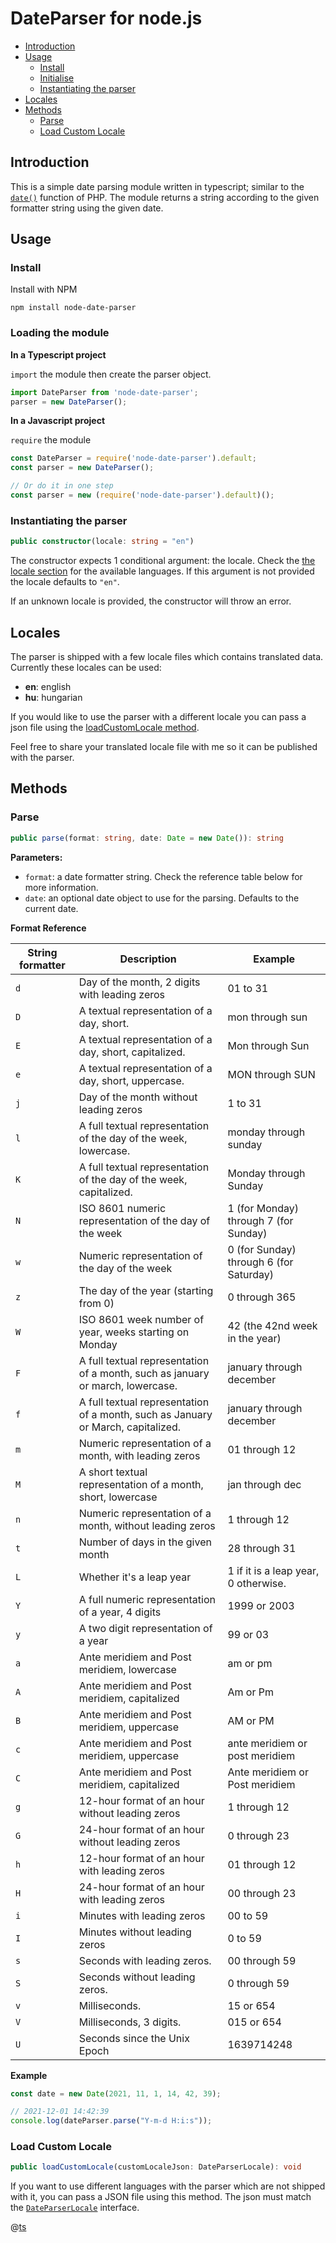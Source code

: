# DateParser for node.js

<!-- toc -->

- [Introduction](#introduction)
- [Usage](#usage)
  * [Install](#install)
  * [Initialise](#initialise)
  * [Instantiating the parser](#instantiating-the-parser)
- [Locales](#locales)
- [Methods](#methods)
  * [Parse](#parse)
  * [Load Custom Locale](#load-custom-locale)

<!-- tocstop -->

## Introduction
This is a simple date parsing module written in typescript; similar to the [`date()`](http://php.net/manual/en/function.date.php) function of PHP. The module returns a string according to the given formatter string using the given date.

## Usage
### Install
Install with NPM
```
npm install node-date-parser
```

### Loading the module

**In a Typescript project**

`import` the module then create the parser object.

```ts
import DateParser from 'node-date-parser';
parser = new DateParser();
```

**In a Javascript project**

`require` the module

```js
const DateParser = require('node-date-parser').default;
const parser = new DateParser();

// Or do it in one step
const parser = new (require('node-date-parser').default)();
```

### Instantiating the parser
```ts
public constructor(locale: string = "en")
```

The constructor expects 1 conditional argument: the locale. Check the [the locale section](#locales) for the available languages. If this argument is not provided the locale defaults to `"en"`.

If an unknown locale is provided, the constructor will throw an error.

## Locales

The parser is shipped with a few locale files which contains translated data. Currently these locales can be used:
 - **en**: english
 - **hu**: hungarian

If you would like to use the parser with a different locale you can pass a json file using the [loadCustomLocale method](#load-custom-locale).

Feel free to share your translated locale file with me so it can be published with the parser.

## Methods
### Parse
```ts
public parse(format: string, date: Date = new Date()): string
```
**Parameters:**
 - `format`: a date formatter string. Check the reference table below for more information.
 - `date`: an optional date object to use for the parsing. Defaults to the current date.

**Format Reference**

| String formatter | Description                                                                      | Example                                 |
| ---------------- | -------------------------------------------------------------------------------- | --------------------------------------- |
| `d`              | Day of the month, 2 digits with leading zeros                                    | 01 to 31                                |
| `D`              | A textual representation of a day, short.                                        | mon through sun                         |
| `E`              | A textual representation of a day, short, capitalized.                           | Mon through Sun                         |
| `e`              | A textual representation of a day, short, uppercase.                             | MON through SUN                         |
| `j`              | Day of the month without leading zeros                                           | 1 to 31                                 |
| `l`              | A full textual representation of the day of the week, lowercase.                 | monday through sunday                   |
| `K`              | A full textual representation of the day of the week, capitalized.               | Monday through Sunday                   |
| `N`              | ISO 8601 numeric representation of the day of the week                           | 1 (for Monday) through 7 (for Sunday)   |
| `w`              | Numeric representation of the day of the week                                    | 0 (for Sunday) through 6 (for Saturday) |
| `z`              | The day of the year (starting from 0)                                            | 0 through 365                           |
| `W`              | ISO 8601 week number of year, weeks starting on Monday                           | 42 (the 42nd week in the year)          |
| `F`              | A full textual representation of a month, such as january or march, lowercase.   | january through december                |
| `f`              | A full textual representation of a month, such as January or March, capitalized. | january through december                |
| `m`              | Numeric representation of a month, with leading zeros                            | 01 through 12                           |
| `M`              | A short textual representation of a month, short, lowercase                      | jan through dec                         |
| `n`              | Numeric representation of a month, without leading zeros                         | 1 through 12                            |
| `t`              | Number of days in the given month                                                | 28 through 31                           |
| `L`              | Whether it's a leap year                                                         | 1 if it is a leap year, 0 otherwise.    |
| `Y`              | A full numeric representation of a year, 4 digits                                | 1999 or 2003                            |
| `y`              | A two digit representation of a year                                             | 99 or 03                                |
| `a`              | Ante meridiem and Post meridiem, lowercase                                       | am or pm                                |
| `A`              | Ante meridiem and Post meridiem, capitalized                                     | Am or Pm                                |
| `B`              | Ante meridiem and Post meridiem, uppercase                                       | AM or PM                                |
| `c`              | Ante meridiem and Post meridiem, uppercase                                       | ante meridiem or post meridiem          |
| `C`              | Ante meridiem and Post meridiem, capitalized                                     | Ante meridiem or Post meridiem          |
| `g`              | 12-hour format of an hour without leading zeros                                  | 1 through 12                            |
| `G`              | 24-hour format of an hour without leading zeros                                  | 0 through 23                            |
| `h`              | 12-hour format of an hour with leading zeros                                     | 01 through 12                           |
| `H`              | 24-hour format of an hour with leading zeros                                     | 00 through 23                           |
| `i`              | Minutes with leading zeros                                                       | 00 to 59                                |
| `I`              | Minutes without leading zeros                                                    | 0 to 59                                 |
| `s`              | Seconds with leading zeros.                                                      | 00 through 59                           |
| `S`              | Seconds without leading zeros.                                                   | 0 through 59                            |
| `v`              | Milliseconds.                                                                    | 15 or 654                               |
| `V`              | Milliseconds, 3 digits.                                                          | 015 or 654                              |
| `U`              | Seconds since the Unix Epoch                                                     | 1639714248                              |

**Example**

```ts
const date = new Date(2021, 11, 1, 14, 42, 39);

// 2021-12-01 14:42:39
console.log(dateParser.parse("Y-m-d H:i:s"));
```

### Load Custom Locale
```ts
public loadCustomLocale(customLocaleJson: DateParserLocale): void
```

If you want to use different languages with the parser which are not shipped with it, you can pass a JSON file using this method. The json must match the [`DateParserLocale`](./src/interface/DateParserLocale.ts) interface.

@[ts](./src/interface/DateParserLocale.ts)
